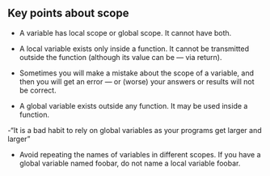## Key points about scope

- A variable has local scope or global scope. It cannot have both.

- A local variable exists only inside a function. It cannot be transmitted outside the function (although its value can be — via return).

- Sometimes you will make a mistake about the scope of a variable, and then you will get an error — or (worse) your answers or results will not be correct.

- A global variable exists outside any function. It may be used inside a function.

-“It is a bad habit to rely on global variables as your programs get larger and larger” 

- Avoid repeating the names of variables in different scopes. If you have a global variable named foobar, do not name a local variable foobar.
